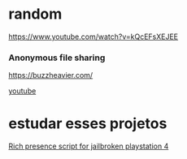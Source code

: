 # random

https://www.youtube.com/watch?v=kQcEFsXEJEE


### Anonymous file sharing

https://buzzheavier.com/

[youtube](https://www.youtube.com/watch?v=lrFcvq-BI84)


# estudar esses projetos
[Rich presence script for jailbroken playstation 4](https://github.com/zorua98741/PS4-Rich-Presence-for-Discord)
